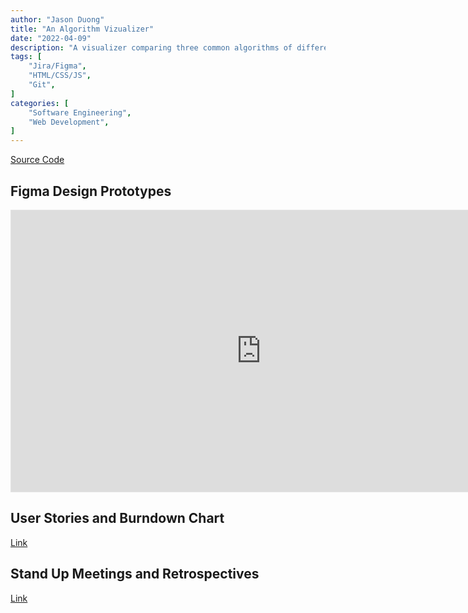 ```yaml
---
author: "Jason Duong"
title: "An Algorithm Vizualizer"
date: "2022-04-09"
description: "A visualizer comparing three common algorithms of different time complexities."
tags: [
    "Jira/Figma",
    "HTML/CSS/JS",
    "Git",
]
categories: [
    "Software Engineering",
    "Web Development",
]
---
```


[Source Code](https://github.com/duong-jason/binary-bros)

## Figma Design Prototypes

<iframe style="border: 1px solid rgba(0, 0, 0, 0.1);" width="800" height="450" src="https://www.figma.com/embed?embed_host=share&url=https%3A%2F%2Fwww.figma.com%2Ffile%2FqihsKn3iY99zQqTtMatn8Z%2FLanding-Page%3Ftype%3Ddesign%26node-id%3D0%253A1%26mode%3Ddesign%26t%3DsFSbak2BwHFp1aCv-1" allowfullscreen></iframe>

## User Stories and Burndown Chart

[Link](https://docs.google.com/spreadsheets/d/e/2PACX-1vSezwps9xOk-6Rl4cwyeZoJpvOKecQbakP0JX81jdKlUagxcm1o8KkY7ZCbAMgxGEtCDveL_jR8fIJe/pubhtml)

## Stand Up Meetings and Retrospectives

[Link](https://docs.google.com/document/d/e/2PACX-1vRfUL42RWWhExU_IpmiscmZg4CCbbjoyhtOksWm0N43jliuOSuNtscRxw2rztDo3DzcLAs7UOS1FAfC/pub)